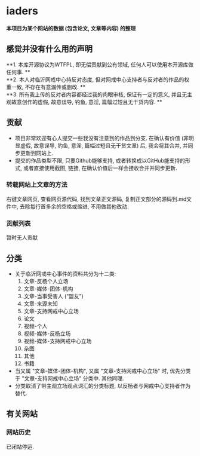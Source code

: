 # iaders
**本项目为某个网站的数据 (包含论文, 文章等内容) 的整理**<br/>

## 感觉并没有什么用的声明
**1. 本库开源协议为WTFPL, 即无偿贡献到公有领域, 任何人可以使用本开源库做任何事. **<br/>
**2. 本人对临沂网戒中心持反对态度, 但对网戒中心支持者与反对者的作品的权重一致, 不存在有意漏传或删改. **<br/>
**3. 所有我上传的反对者内容都经过我的肉眼审核, 保证有一定的意义, 并且无主观故意创作的虚假, 故意误导, 钓鱼, 意淫, 篇幅过短且无干货内容. **
## 贡献
* 项目非常欢迎有心人提交一些我没有注意到的作品到分支. 在确认有价值 (非明显虚假, 故意误导, 钓鱼, 意淫, 篇幅过短且无干货文章) 后, 我会将其合并, 并同步更新到网站上. <br/>
* 提交的作品类型不限, 只要Github能够支持, 或者转换成以GitHub能支持的形式, 或者直接使用截图, 链接, 在确认价值后一样会接收合并并同步更新. <br/>
### 转载网站上文章的方法
右键文章网页, 查看网页源代码, 找到文章正文源码, 复制正文部分的源码到.md文件中, 去除每行首多余的空格或缩进, 不用做其他改动. 
### 贡献列表
暂时无人贡献
## 分类
* 关于临沂网戒中心事件的资料共分为十二类: 
   1. 文章-反杨个人立场
   2. 文章-媒体-团体-机构
   3. 文章-当事受害人 (“盟友”)
   4. 文章-来源未知
   5. 文章-支持网戒中心立场
   6. 论文
   7. 视频-个人
   8. 视频-媒体-反杨立场
   9. 视频-媒体-支持网戒中心立场
   10. 杂图
   11. 其他
   12. 书籍
* 当又属 "文章-媒体-团体-机构", 又属 "文章-支持网戒中心立场" 时, 优先分类于 "文章-支持网戒中心立场" 分类中. 其他同理. 
* 分类取消了带主观立场观点词汇的分类标题, 以反杨者与网戒中心支持者作为替代. 
## 有关网站
### 网站历史
已闭站停运. <br/>
